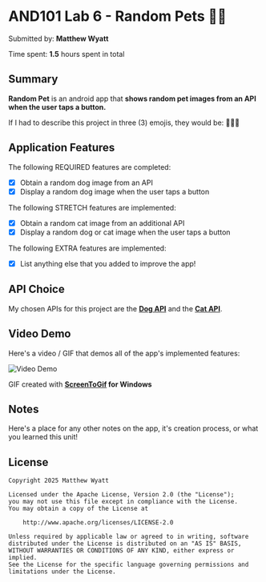 <!-- (This is a comment) INSTRUCTIONS: Go through this page and fill out any **bolded** entries with their correct values.-->

# AND101 Lab 6 - Random Pets 🐶🐱

Submitted by: **Matthew Wyatt**

Time spent: **1.5** hours spent in total

## Summary

**Random Pet** is an android app that **shows random pet images from an API when the user taps a button.**

If I had to describe this project in three (3) emojis, they would be: **🐶🐱📸**

## Application Features

<!-- (This is a comment) Please be sure to change the [ ] to [x] for any features you completed.  If a feature is not checked [x], you might miss the points for that item! -->

The following REQUIRED features are completed:

- [x] Obtain a random dog image from an API
- [x] Display a random dog image when the user taps a button

The following STRETCH features are implemented:

- [x] Obtain a random cat image from an additional API
- [x] Display a random dog or cat image when the user taps a button

The following EXTRA features are implemented:

- [x] List anything else that you added to improve the app!

## API Choice

My chosen APIs for this project are the **[Dog API](https://dog.ceo/dog-api/)** and the **[Cat API](https://thecatapi.com/)**.

## Video Demo

Here's a video / GIF that demos all of the app's implemented features:

<img src='http://i.imgur.com/link/to/your/gif/file.gif' title='Video Demo' width='' alt='Video Demo' />

GIF created with **[ScreenToGif](https://www.screentogif.com/) for Windows**

<!-- Recommended tools:
- [Kap](https://getkap.co/) for macOS
- [ScreenToGif](https://www.screentogif.com/) for Windows
- [peek](https://github.com/phw/peek) for Linux. -->

## Notes

Here's a place for any other notes on the app, it's creation process, or what you learned this unit!

## License

    Copyright 2025 Matthew Wyatt
    
    Licensed under the Apache License, Version 2.0 (the "License");
    you may not use this file except in compliance with the License.
    You may obtain a copy of the License at
    
        http://www.apache.org/licenses/LICENSE-2.0
    
    Unless required by applicable law or agreed to in writing, software
    distributed under the License is distributed on an "AS IS" BASIS,
    WITHOUT WARRANTIES OR CONDITIONS OF ANY KIND, either express or implied.
    See the License for the specific language governing permissions and
    limitations under the License.
